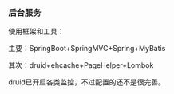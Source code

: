 ### 后台服务

使用框架和工具：

主要：SpringBoot+SpringMVC+Spring+MyBatis

其次：druid+ehcache+PageHelper+Lombok

druid已开启各类监控，不过配置的还不是很完善。